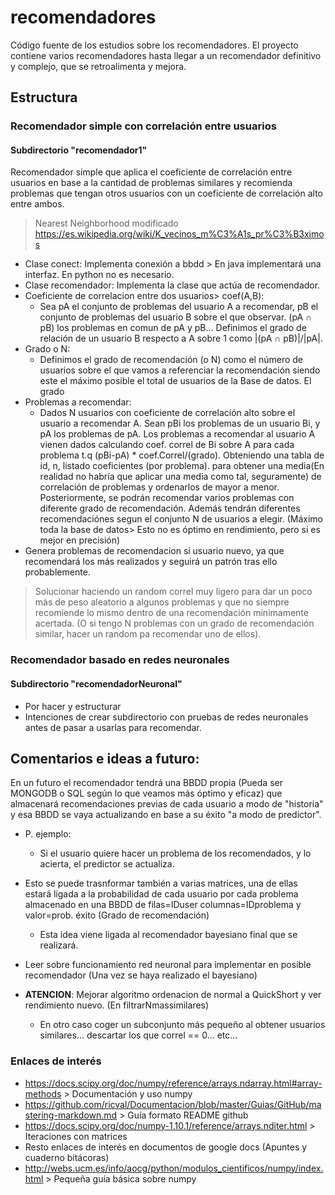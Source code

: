 # recomendadores

Código fuente de los estudios sobre los recomendadores.
El proyecto contiene varios recomendadores hasta llegar a un recomendador definitivo y complejo, que se retroalimenta y mejora.

## Estructura
  ### Recomendador simple con correlación entre usuarios
  #### Subdirectorio "recomendador1"
  Recomendador simple que aplica el coeficiente de correlación entre usuarios en base a la cantidad de problemas similares y recomienda problemas que tengan otros usuarios con un coeficiente de correlación alto entre ambos.
  > Nearest Neighborhood modificado
  > https://es.wikipedia.org/wiki/K_vecinos_m%C3%A1s_pr%C3%B3ximos
  + Clase conect: Implementa conexión a bbdd > En java implementará una interfaz. En python no es necesario.
  + Clase recomendador: Implementa la clase que actúa de recomendador.
  + Coeficiente de correlacion entre dos usuarios> coef(A,B):
    + Sea pA el conjunto de problemas del usuario A a recomendar, pB el conjunto de problemas del usuario B sobre el que observar. (pA ∩ pB) los problemas en comun de pA y pB... Definimos el grado de relación de un usuario B respecto a A sobre 1 como |(pA ∩ pB)|/|pA|.
   + Grado o N:
     + Definimos el grado de recomendación (o N) como el número de usuarios sobre el que vamos a referenciar la recomendación siendo este el máximo posible el total de usuarios de la Base de datos. El grado 
   + Problemas a recomendar:
     + Dados N usuarios con coeficiente de correlación alto sobre el usuario a recomendar A. Sean pBi los problemas de un usuario Bi, y pA los problemas de pA. Los problemas a recomendar al usuario A vienen dados calculando coef. correl de Bi sobre A para cada problema t.q (pBi-pA) * coef.Correl/(grado). Obteniendo una tabla de id, n, listado coeficientes (por problema). para obtener una media(En realidad no habría que aplicar una media como tal, seguramente) de correlación de problemas y ordenarlos de mayor a menor. Posteriormente, se podrán recomendar varios problemas con diferente grado de recomendación. Además tendrán diferentes recomendaciónes segun el conjunto N de usuarios a elegir. (Máximo toda la base de datos> Esto no es óptimo en rendimiento, pero si es mejor en precisión)
   + Genera problemas de recomendacion si usuario nuevo, ya que recomendará los más realizados y seguirá un patrón tras ello probablemente.
   > Solucionar haciendo un random correl muy ligero para dar un poco más de peso aleatorio a algunos problemas y que no siempre recomiende lo mismo dentro de una recomendación mínimamente acertada. (O si tengo N problemas con un grado de recomendación similar, hacer un random pa recomendar uno de ellos).

  ### Recomendador basado en redes neuronales
  #### Subdirectorio "recomendadorNeuronal"
  
  + Por hacer y estructurar
  + Intenciones de crear subdirectorio con pruebas de redes neuronales antes de pasar a usarlas para recomendar.

## Comentarios e ideas a futuro:

En un futuro el recomendador tendrá una BBDD propia (Pueda ser MONGODB o SQL según lo que veamos más óptimo y eficaz) que almacenará recomendaciones previas de cada usuario a modo de "historia" y esa BBDD se vaya actualizando en base a su éxito "a modo de predictor".
+ P. ejemplo:
  + Si el usuario quiere hacer un problema de los recomendados, y lo acierta, el predictor se actualiza.
+ Esto se puede trasnformar también a varias matrices, una de ellas estará ligada a la probabilidad de cada usuario por cada 	problema almacenado en una BBDD de filas=IDuser columnas=IDproblema y valor=prob. éxito (Grado de recomendación)
  + Esta idea viene ligada al recomendador bayesiano final que se realizará.
+ Leer sobre funcionamiento red neuronal para implementar en posible recomendador (Una vez se haya realizado el bayesiano)

+ **ATENCION**: Mejorar algoritmo ordenacion de normal a QuickShort y ver rendimiento nuevo. (En filtrarNmassimilares)
  + En otro caso coger un subconjunto más pequeño al obtener usuarios similares... descartar los que correl == 0... etc...

### Enlaces de interés
  + https://docs.scipy.org/doc/numpy/reference/arrays.ndarray.html#array-methods > Documentación y uso numpy
  + https://github.com/ricval/Documentacion/blob/master/Guias/GitHub/mastering-markdown.md > Guía formato README github
  + https://docs.scipy.org/doc/numpy-1.10.1/reference/arrays.nditer.html > Iteraciones con matrices
  + Resto enlaces de interés en documentos de google docs (Apuntes y cuaderno bitácoras)
  + http://webs.ucm.es/info/aocg/python/modulos_cientificos/numpy/index.html > Pequeña guía básica sobre numpy
